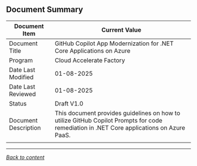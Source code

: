 ﻿## Document Summary

| Document Item   | Current Value           |
|-----------------|-----------------        |
| Document Title  | GitHub Copilot App Modernization for .NET Core Applications on Azure| 
| Program| Cloud Accelerate Factory| 
| Date Last Modified| 01-08-2025| 
| Date Last Reviewed| 01-08-2025| 
| Status| Draft V1.0|
| Document Description| This document provides guidelines on how to utilize GitHub Copilot Prompts for code remediation in .NET Core applications on Azure PaaS.|
| | |

---

[*Back to content*](README.md)